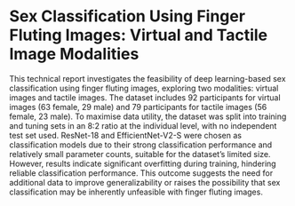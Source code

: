 # Sex Classification Using Finger Fluting Images: Virtual and Tactile Image Modalities

This technical report investigates the feasibility of deep learning-based sex classification using finger fluting images, exploring two modalities: virtual images and tactile images. The dataset includes 92 participants for virtual images (63 female, 29 male) and 79 participants for tactile images (56 female, 23 male). To maximise data utility, the dataset was split into training and tuning sets in an 8:2 ratio at the individual level, with no independent test set used.
ResNet-18 and EfficientNet-V2-S were chosen as classification models due to their strong classification performance and relatively small parameter counts, suitable for the dataset’s limited size. However, results indicate significant overfitting during training, hindering reliable classification performance. This outcome suggests the need for additional data to improve generalizability or raises the possibility that sex classification may be inherently unfeasible with finger fluting images.

